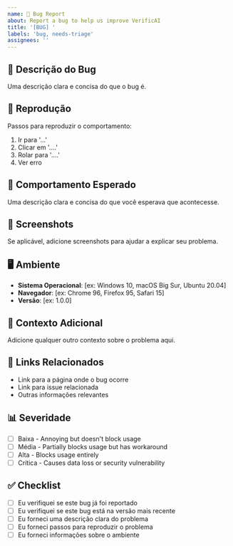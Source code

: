 ```yaml
---
name: 🐛 Bug Report
about: Report a bug to help us improve VerificAI
title: '[BUG] '
labels: 'bug, needs-triage'
assignees: ''
---
```


## 🐛 Descrição do Bug

Uma descrição clara e concisa do que o bug é.

## 🔄 Reprodução

Passos para reproduzir o comportamento:

1. Ir para '...'
2. Clicar em '....'
3. Rolar para '....'
4. Ver erro

## 🎯 Comportamento Esperado

Uma descrição clara e concisa do que você esperava que acontecesse.

## 📸 Screenshots

Se aplicável, adicione screenshots para ajudar a explicar seu problema.

## 🖥️ Ambiente

- **Sistema Operacional**: [ex: Windows 10, macOS Big Sur, Ubuntu 20.04]
- **Navegador**: [ex: Chrome 96, Firefox 95, Safari 15]
- **Versão**: [ex: 1.0.0]

## 📝 Contexto Adicional

Adicione qualquer outro contexto sobre o problema aqui.

## 🔗 Links Relacionados

- Link para a página onde o bug ocorre
- Link para issue relacionada
- Outras informações relevantes

## 📊 Severidade

- [ ] Baixa - Annoying but doesn't block usage
- [ ] Média - Partially blocks usage but has workaround
- [ ] Alta - Blocks usage entirely
- [ ] Crítica - Causes data loss or security vulnerability

## ✅ Checklist

- [ ] Eu verifiquei se este bug já foi reportado
- [ ] Eu verifiquei se este bug está na versão mais recente
- [ ] Eu forneci uma descrição clara do problema
- [ ] Eu forneci passos para reproduzir o problema
- [ ] Eu forneci informações sobre o ambiente